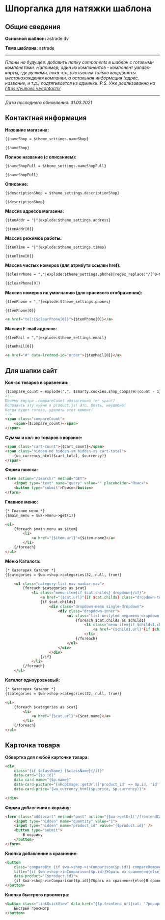 # Шпоргалка для натяжки шаблона

## Общие сведения

**Основной шаблон:** astrade.dv

**Тема шаблона:** astrade

------

*Планы на будущее: добавить папку components в шаблон с готовыми компонетами. Например, один из компонентов - компонент yandex-карты, где ручками, пока что, указываем только координаты местонахождения компании, а остальная информация (адрес, название, и т.д.) подтягивается из админки. P.S. Уже реализованно на https://yunaeli.ru/contacts/*

------

*Дата последнего обновления: 31.03.2021*



## Контактная информация

**Название магазина:**

```html
{$nameShop = $theme_settings.nameShop}
```

```
{$nameShop}
```

**Полное название (с описанием):**

```html
{$nameShopFull = $theme_settings.nameShopFull}
```

```html
{$nameShopFull}
```

**Описание:**

```html
{$descriptionShop = $theme_settings.descriptionShop}
```

```
{$descriptionShop}
```



**Массив адресов магазина:**

```html
{$tenAddr = "|"|explode:$theme_settings.address}
```

```
{$tenAddr[0]}
```



**Массив режимов работы:**

```html
{$tenTime = "|"|explode:$theme_settings.times}
```

```
{$tenTime[0]}
```



**Массив чистых номеров (для атрибута ссылки href):**

```html
{$clearPhone = ","|explode:$theme_settings.phones|regex_replace:"/[^0-9,]/":""}
```

```html
{$clearPhone[0]}
```

**Массив номеров по умолчанию (для красивого отображения):**

```html
{$tenPhone = ","|explode:$theme_settings.phones}
```

```
{$tenPhone[0]}
```

```html
<a href="tel:{$clearPhone[0]}">{$tenPhone[0]}</a>
```



**Массив E-mail адресов:**

```html
{$tenMail = ","|explode:$theme_settings.email}
```

```html
{$tenMail[0]}
```

```html
<a href="#" data-lredmod-id="order">{$tenMail[0]}</a>
```



## Для шапки сайт

**Кол-во товаров в сравнении:**

```html
{$compare_count = explode(",", $smarty.cookies.shop_compare)|count - 1}
<!--
Почему внутри .compareCount обязательно тег span!?
Поправить эту хуйню в product.js! Это, блять, неудобно!
Когда будет готово, удалить этот комент!
-->
<span class="compareCount">
    <span>{$compare_count}</span>
</span>
```



**Сумма и кол-во товаров в корзине:**

```html
<span class="cart-count">{$cart_count}</span>
<span class="hidden-md hidden-sm hidden-xs cart-total">
    {wa_currency_html($cart_total, $currency)}
</span>
```



**Форма поиска:**

```html
<form action="/search/" method="GET">
    <input type="text" name="query" value="" placeholder="Поиск">
    <button type="submit">Поиск</button>
</form>
```



**Главное меню:**

```html
{* Главное меню *}
{$main_menu = $wa->menu->get(1)}

<ul>
    {foreach $main_menu as $item}
        <li>
            <a href="{$item.url}">{$item.name}</a>
        </li>
    {/foreach}
</ul>
```



**Меню Каталога:**

```html
{* Категория Каталог *}
{$categories = $wa->shop->categories(32, null, true)}

    <ul class="category-list nav navbar-nav">
        {foreach $categories as $cat}
            <li class="menu-item{if $cat.childs} dropdown{/if}">
                <a href="{$cat.url}"{if $cat.childs} class="dropdown-toggle"{/if}>{$cat.name}</a>
                {if $cat.childs}
                    <div class="dropdown-menu single-dropdown">
                        <div class="dropdown-inner">
                            <ul class="list-unstyled megamenu-dropdown column3">
                                {foreach $cat.childs as $child1}
                                    <li class="menu-item{if $childs1.childs} dropdown{/if}">
                                        <a href="{$child1.url}"{if $child1.childs} class="dropdown-toggle"{/if}>{$child1.name}</a>
                                    </li>
                                {/foreach}
                            </ul>
                        </div>
                    </div>
                {/if}
            </li>
        {/foreach}
    </ul>
```



**Каталог одноуровневый:**

```html
{* Категория Каталог *}
{$categories = $wa->shop->categories(32, null, true)}

<ul>
    {foreach $categories as $cat}
        <li>
            <a href="{$cat.url}">{$cat.name}</a>
        </li>
    {/foreach}
</ul>
```



## Карточка товара

**Обвертка для любой карточки товара:**

```html
<div
    class="{if $className} {$className}{/if}"
    data-card="{$p.id}"
    data-card-name="{$p.name}"
    data-card-picture="{shopImage::getUrl(['product_id' => $p.id, 'id' => $p.image_id, 'ext' => $p.ext], '270x270')}"
    data-card-price="{wa_currency_html($p.price, $p.currency)}">
    
</div>
```



**Форма добавления в корзину:**

```html
<form class="addtocart" method="post" action="{$wa->getUrl('/frontendCart/add')}">
	<input type="hidden" name="quantity" value="1">
	<input type="hidden" name="product_id" value="{$product.id}" />
	<button type="submit">
        В корзину
    </button>
</form>
```



**Кнопка добавление в сравнение:**

```html
<button
	class="compareBtn {if $wa->shop->inComparison($p.id)} compareRemove{else} compareAdd{/if}"
	title="{if $wa->shop->inComparison($p.id)}Убрать из сравнения{else}В сравнение{/if}"
	data-product="{$product.id}">
	{if $wa->shop->inComparison($p.id)}Убрать из сравнения{else}В сравнение{/if}
</button>
```



**Кнопка быстрого просмотра:**

```html
<button class="linkQuickView" data-href="{$p.frontend_url|cat: '?popup=1'}">
    Быстрый просмотр
</button>
```
